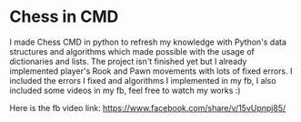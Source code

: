 # Chess in CMD
I made Chess CMD in python to refresh my knowledge with Python's data structures and algorithms which made possible with the usage of dictionaries and lists.  The project isn't finished yet but I already implemented player's Rook and Pawn movements with lots of fixed errors. I included the errors I fixed and algorithms I implemented in my fb,
I also included some videos in my fb, feel free to watch my works :)

Here is the fb video link: https://www.facebook.com/share/v/15vUpnpj85/
